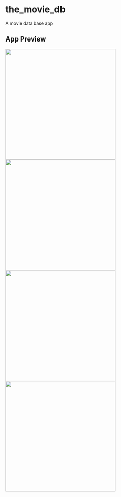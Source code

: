 # the_movie_db

A movie data base app

## App Preview

<img src="https://github.com/user-attachments/assets/2535b03a-b539-4084-8e9c-77d1735adf41" width="350">
<img src="https://github.com/user-attachments/assets/2e6fdecc-e7d6-4c3b-8c21-b10d615c0c13" width="350">
<img src="https://github.com/user-attachments/assets/b7823cc3-3cf2-4a33-86a2-fb3de0701d94" width="350">
<img src="https://github.com/user-attachments/assets/11c91de9-59ef-4db5-ae10-5f6b6778b268" width="350">


